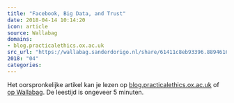 ```yaml
---
title: "Facebook, Big Data, and Trust"
date: 2018-04-14 10:14:20
icon: article
source: Wallabag
domains:
- blog.practicalethics.ox.ac.uk
src_url: "https://wallabag.sanderdorigo.nl/share/61411c8eb93396.88946168"
2018: "04"
categories:
---
```

Het oorspronkelijke artikel kan je lezen op [blog.practicalethics.ox.ac.uk](http://blog.practicalethics.ox.ac.uk/2018/04/facebook-big-data-and-the-trust-of-the-public/) of [op Wallabag](https://wallabag.sanderdorigo.nl/share/61411c8eb93396.88946168). De leestijd is ongeveer 5 minuten.